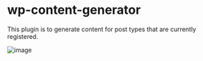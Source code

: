 # wp-content-generator
 This plugin is to generate content for post types that are currently registered.
 
![image](https://user-images.githubusercontent.com/10601417/85922585-26574180-b8b7-11ea-8b5d-056332f656f7.png)


